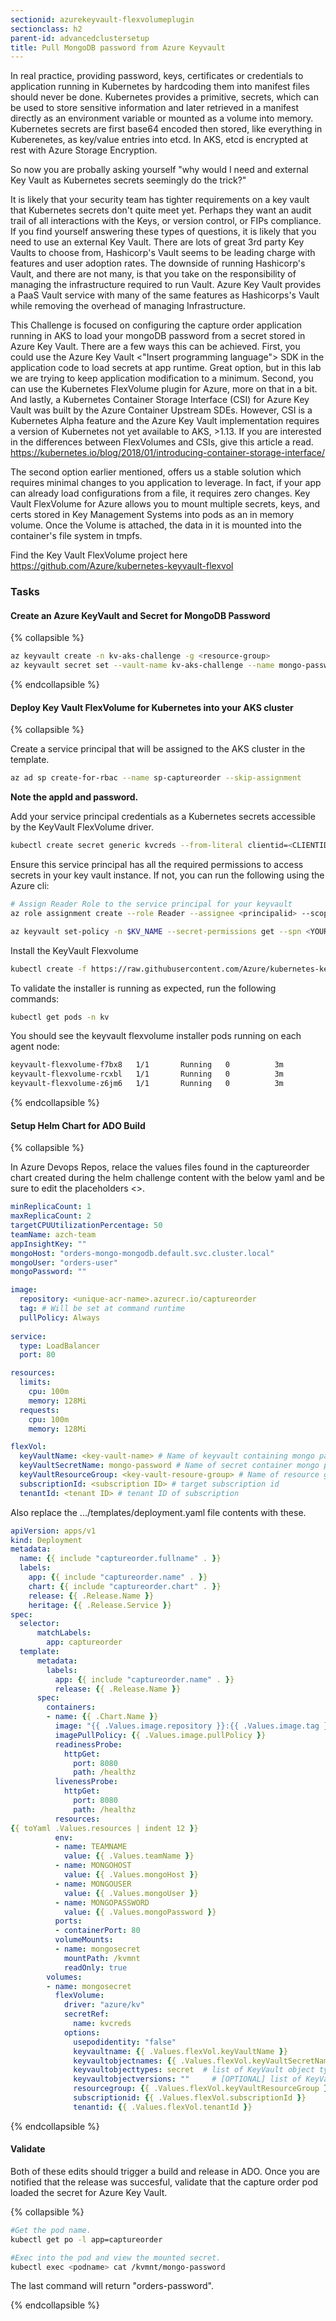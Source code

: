 ```yaml
---
sectionid: azurekeyvault-flexvolumeplugin
sectionclass: h2
parent-id: advancedclustersetup
title: Pull MongoDB password from Azure Keyvault
---
```


In real practice, providing password, keys, certificates or credentials to application running in Kubernetes by hardcoding them into manifest files should never be done. Kubernetes provides a primitive, secrets, which can be used to store sensitive information and later retrieved in a manifest directly as an environment variable or mounted as a volume into memory. Kubernetes secrets are first base64 encoded then stored, like everything in Kuberenetes, as key/value entries into etcd. In AKS, etcd is encrypted at rest with Azure Storage Encryption. 

So now you are probally asking yourself "why would I need and external Key Vault as Kubernetes secrets seemingly do the trick?"

It is likely that your security team has tighter requirements on a key vault that Kubernetes secrets don't quite meet yet. Perhaps they want an audit trail of all interactions with the Keys, or version control, or FIPs compliance. If you find yourself answering these types of questions, it is likely that you need to use an external Key Vault. There are lots of great 3rd party Key Vaults to choose from, Hashicorp's Vault seems to be leading charge with features and user adoption rates. The downside of running Hashicorp's Vault, and there are not many, is that you take on the responsibility of managing the infrastructure required to run Vault. Azure Key Vault provides a PaaS Vault service with many of the same features as Hashicorps's Vault while removing the overhead of managing Infrastructure. 

This Challenge is focused on configuring the capture order application running in AKS to load your mongoDB password from a secret stored in Azure Key Vault. There are a few ways this can be achieved. First, you could use the Azure Key Vault <"Insert programming language"> SDK in the application code to load secrets at app runtime. Great option, but in this lab we are trying to keep application modification to a minimum. Second, you can use the Kubernetes FlexVolume plugin for Azure, more on that in a bit. And lastly, a Kubernetes Container Storage Interface (CSI) for Azure Key Vault was built by the Azure Container Upstream SDEs. However, CSI is a Kubernetes Alpha feature and the Azure Key Vault implementation requires a version of Kubernetes not yet available to AKS, >1.13. If you are interested in the differences between FlexVolumes and CSIs, give this article a read.
https://kubernetes.io/blog/2018/01/introducing-container-storage-interface/

The second option earlier mentioned, offers us a stable solution which requires minimal changes to you application to leverage. In fact, if your app can already load configurations from a file, it requires zero changes. Key Vault FlexVolume for Azure allows you to mount multiple secrets, keys, and certs stored in Key Management Systems into pods as an in memory volume. Once the Volume is attached, the data in it is mounted into the container's file system in tmpfs.

Find the Key Vault FlexVolume project here  https://github.com/Azure/kubernetes-keyvault-flexvol

### Tasks

#### Create an Azure KeyVault and Secret for MongoDB Password

{% collapsible %}

```bash
az keyvault create -n kv-aks-challenge -g <resource-group>
az keyvault secret set --vault-name kv-aks-challenge --name mongo-password --value "orders-password"
```

{% endcollapsible %}

#### Deploy Key Vault FlexVolume for Kubernetes into your AKS cluster

{% collapsible %}

Create a service principal that will be assigned to the AKS cluster in the template.
```bash
az ad sp create-for-rbac --name sp-captureorder --skip-assignment
```
**Note the appId and password.**

Add your service principal credentials as a Kubernetes secrets accessible by the KeyVault FlexVolume driver.
```bash
kubectl create secret generic kvcreds --from-literal clientid=<CLIENTID> --from-literal clientsecret=<CLIENTSECRET> --type=azure/kv
```

Ensure this service principal has all the required permissions to access secrets in your key vault instance. 
If not, you can run the following using the Azure cli:
```bash
# Assign Reader Role to the service principal for your keyvault
az role assignment create --role Reader --assignee <principalid> --scope /subscriptions/<subscriptionid>/resourcegroups/<resourcegroup>/providers/Microsoft.KeyVault/vaults/<keyvaultname>

az keyvault set-policy -n $KV_NAME --secret-permissions get --spn <YOUR SPN CLIENT ID>
```

Install the KeyVault Flexvolume
```bash
kubectl create -f https://raw.githubusercontent.com/Azure/kubernetes-keyvault-flexvol/master/deployment/kv-flexvol-installer.yaml
```
To validate the installer is running as expected, run the following commands:

```bash
kubectl get pods -n kv
```

You should see the keyvault flexvolume installer pods running on each agent node:

```bash
keyvault-flexvolume-f7bx8   1/1       Running   0          3m
keyvault-flexvolume-rcxbl   1/1       Running   0          3m
keyvault-flexvolume-z6jm6   1/1       Running   0          3m
```
{% endcollapsible %}

#### Setup Helm Chart for ADO Build

{% collapsible %}

In Azure Devops Repos, relace the values files found in the captureorder chart created during the helm challenge content with the below yaml and be sure to edit the placeholders <>.

```yaml
minReplicaCount: 1
maxReplicaCount: 2
targetCPUUtilizationPercentage: 50
teamName: azch-team
appInsightKey: ""
mongoHost: "orders-mongo-mongodb.default.svc.cluster.local"
mongoUser: "orders-user"
mongoPassword: ""

image:
  repository: <unique-acr-name>.azurecr.io/captureorder
  tag: # Will be set at command runtime
  pullPolicy: Always
  
service:
  type: LoadBalancer
  port: 80

resources:
  limits:
    cpu: 100m
    memory: 128Mi
  requests:
    cpu: 100m
    memory: 128Mi

flexVol:
  keyVaultName: <key-vault-name> # Name of keyvault containing mongo password secret
  keyVaultSecretName: mongo-password # Name of secret container mongo password
  keyVaultResourceGroup: <key-vault-resoure-group> # Name of resource group containing keyvault
  subscriptionId: <subscription ID> # target subscription id 
  tenantId: <tenant ID> # tenant ID of subscription 
```

Also replace the .../templates/deployment.yaml file contents with these.

```yaml
apiVersion: apps/v1
kind: Deployment
metadata:
  name: {{ include "captureorder.fullname" . }}
  labels:
    app: {{ include "captureorder.name" . }}
    chart: {{ include "captureorder.chart" . }}
    release: {{ .Release.Name }}
    heritage: {{ .Release.Service }}
spec:
  selector:
      matchLabels:
        app: captureorder
  template:
      metadata:
        labels:
          app: {{ include "captureorder.name" . }}
          release: {{ .Release.Name }}
      spec:
        containers:
        - name: {{ .Chart.Name }}
          image: "{{ .Values.image.repository }}:{{ .Values.image.tag }}"
          imagePullPolicy: {{ .Values.image.pullPolicy }}
          readinessProbe:
            httpGet:
              port: 8080
              path: /healthz
          livenessProbe:
            httpGet:
              port: 8080
              path: /healthz
          resources:
{{ toYaml .Values.resources | indent 12 }}
          env:
          - name: TEAMNAME
            value: {{ .Values.teamName }}
          - name: MONGOHOST
            value: {{ .Values.mongoHost }}
          - name: MONGOUSER
            value: {{ .Values.mongoUser }}
          - name: MONGOPASSWORD
            value: {{ .Values.mongoPassword }}
          ports:
          - containerPort: 80
          volumeMounts:
          - name: mongosecret
            mountPath: /kvmnt
            readOnly: true
        volumes:
        - name: mongosecret
          flexVolume:
            driver: "azure/kv"
            secretRef:
              name: kvcreds
            options: 
              usepodidentity: "false"
              keyvaultname: {{ .Values.flexVol.keyVaultName }}
              keyvaultobjectnames: {{ .Values.flexVol.keyVaultSecretName }}  # list of KeyVault object names (semi-colon separated)
              keyvaultobjecttypes: secret  # list of KeyVault object types: secret, key or cert (semi-colon separated)
              keyvaultobjectversions: ""     # [OPTIONAL] list of KeyVault object versions (semi-colon separated), will get latest if empty
              resourcegroup: {{ .Values.flexVol.keyVaultResourceGroup }}              # the resource group of the KeyVault
              subscriptionid: {{ .Values.flexVol.subscriptionId }}             # the subscription ID of the KeyVault
              tenantid: {{ .Values.flexVol.tenantId }} 
```

{% endcollapsible %}

#### Validate

Both of these edits should trigger a build and release in ADO. Once you are notified that the release was succesful, validate that the capture order pod loaded the secret for Azure Key Vault.

{% collapsible %}

```bash
#Get the pod name.
kubectl get po -l app=captureorder

#Exec into the pod and view the mounted secret.
kubectl exec <podname> cat /kvmnt/mongo-password
```
The last command will return "orders-password".

{% endcollapsible %}



